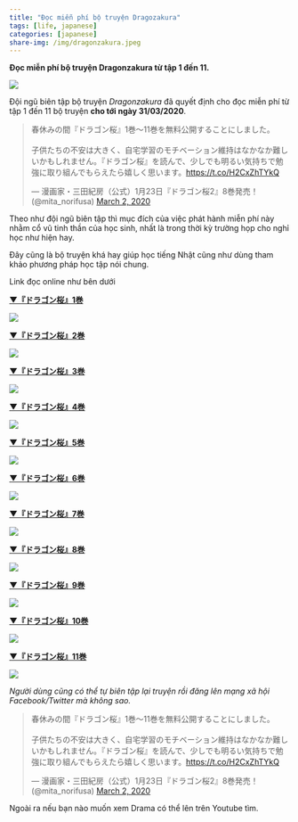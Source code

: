 ```yaml
---
title: "Đọc miễn phí bộ truyện Dragozakura"
tags: [life, japanese]
categories: [japanese]
share-img: /img/dragonzakura.jpeg
---
```


**Đọc miễn phí bộ truyện Dragonzakura từ tập 1 đến 11.**

![](/img/dragonzakura.jpeg)

Đội ngũ biên tập bộ truyện *Dragonzakura* đã quyết định cho đọc miễn phí từ tập 1 đến 11 bộ truyện **cho tới ngày 31/03/2020**.

<blockquote class="twitter-tweet"><p lang="ja" dir="ltr">春休みの間『ドラゴン桜』1巻〜11巻を無料公開することにしました。<br><br>子供たちの不安は大きく、自宅学習のモチベーション維持はなかなか難しいかもしれません。『ドラゴン桜』を読んで、少しでも明るい気持ちで勉強に取り組んでもらえたら嬉しく思います。<a href="https://t.co/H2CxZhTYkQ">https://t.co/H2CxZhTYkQ</a></p>&mdash; 漫画家・三田紀房（公式）1月23日『ドラゴン桜2』8巻発売！ (@mita_norifusa) <a href="https://twitter.com/mita_norifusa/status/1234432480658120706?ref_src=twsrc%5Etfw">March 2, 2020</a></blockquote> <script async src="https://platform.twitter.com/widgets.js" charset="utf-8"></script>

Theo như đội ngũ biên tập thì mục đích của việc phát hành miễn phí này nhằm cổ vũ tinh thần của học sinh, nhất là trong thời kỳ trường họp cho nghỉ học như hiện hay.

Đây cũng là bộ truyện khá hay giúp học tiếng Nhật cũng như dùng tham khảo phương pháp học tập nói chung.

Link đọc online như bên dưới

**[▼『ドラゴン桜』1巻](https://epub-web-viewer.corkagency.com/bib/i/index.html?book=dragonzakura)**

<a href="https://epub-web-viewer.corkagency.com/bib/i/index.html?book=dragonzakura">
  <img src="/img/dragonzakura_1.jpg" style="max-width:360px" />
</a>

**[▼『ドラゴン桜』2巻](https://epub-web-viewer.corkagency.com/bib/i/index.html?book=dragonzakura_2)**

<a href="https://epub-web-viewer.corkagency.com/bib/i/index.html?book=dragonzakura_2">
  <img src="/img/dragonzakura_2.jpg" style="max-width:360px" />
</a>

**[▼『ドラゴン桜』3巻](https://epub-web-viewer.corkagency.com/bib/i/index.html?book=dragonzakura_3)**

<a href="https://epub-web-viewer.corkagency.com/bib/i/index.html?book=dragonzakura_3">
  <img src="/img/dragonzakura_3.jpg" style="max-width:360px" />
</a>

**[▼『ドラゴン桜』4巻](https://epub-web-viewer.corkagency.com/bib/i/index.html?book=dragonzakura_4)**

<a href="https://epub-web-viewer.corkagency.com/bib/i/index.html?book=dragonzakura_4">
  <img src="/img/dragonzakura_4.jpg" style="max-width:360px" />
</a>

**[▼『ドラゴン桜』5巻](https://epub-web-viewer.corkagency.com/bib/i/index.html?book=dragonzakura_5)**

<a href="https://epub-web-viewer.corkagency.com/bib/i/index.html?book=dragonzakura_5">
  <img src="/img/dragonzakura_5.jpg" style="max-width:360px" />
</a>

**[▼『ドラゴン桜』6巻](https://epub-web-viewer.corkagency.com/bib/i/index.html?book=dragonzakura_6)**

<a href="https://epub-web-viewer.corkagency.com/bib/i/index.html?book=dragonzakura_6">
  <img src="/img/dragonzakura_6.jpg" style="max-width:360px" />
</a>

**[▼『ドラゴン桜』7巻](https://epub-web-viewer.corkagency.com/bib/i/index.html?book=dragonzakura_7)**

<a href="https://epub-web-viewer.corkagency.com/bib/i/index.html?book=dragonzakura_7">
  <img src="/img/dragonzakura_7.jpg" style="max-width:360px" />
</a>

**[▼『ドラゴン桜』8巻](https://epub-web-viewer.corkagency.com/bib/i/index.html?book=dragonzakura_8)**

<a href="https://epub-web-viewer.corkagency.com/bib/i/index.html?book=dragonzakura_8">
  <img src="/img/dragonzakura_8.jpg" style="max-width:360px" />
</a>

**[▼『ドラゴン桜』9巻](https://epub-web-viewer.corkagency.com/bib/i/index.html?book=dragonzakura_9)**

<a href="https://epub-web-viewer.corkagency.com/bib/i/index.html?book=dragonzakura_9">
  <img src="/img/dragonzakura_9.jpg" style="max-width:360px" />
</a>

**[▼『ドラゴン桜』10巻](https://epub-web-viewer.corkagency.com/bib/i/index.html?book=dragonzakura_10)**

<a href="https://epub-web-viewer.corkagency.com/bib/i/index.html?book=dragonzakura_10">
  <img src="/img/dragonzakura_10.jpg" style="max-width:360px" />
</a>

**[▼『ドラゴン桜』11巻](https://epub-web-viewer.corkagency.com/bib/i/index.html?book=dragonzakura_11)**

<a href="https://epub-web-viewer.corkagency.com/bib/i/index.html?book=dragonzakura_11">
  <img src="/img/dragonzakura_11.jpg" style="max-width:360px" />
</a>

*Người dùng cũng có thể tự biên tập lại truyện rồi đăng lên mạng xã hội Facebook/Twitter mà không sao.*

<blockquote class="twitter-tweet"><p lang="ja" dir="ltr">春休みの間『ドラゴン桜』1巻〜11巻を無料公開することにしました。<br><br>子供たちの不安は大きく、自宅学習のモチベーション維持はなかなか難しいかもしれません。『ドラゴン桜』を読んで、少しでも明るい気持ちで勉強に取り組んでもらえたら嬉しく思います。<a href="https://t.co/H2CxZhTYkQ">https://t.co/H2CxZhTYkQ</a></p>&mdash; 漫画家・三田紀房（公式）1月23日『ドラゴン桜2』8巻発売！ (@mita_norifusa) <a href="https://twitter.com/mita_norifusa/status/1234432480658120706?ref_src=twsrc%5Etfw">March 2, 2020</a></blockquote> <script async src="https://platform.twitter.com/widgets.js" charset="utf-8"></script>

Ngoài ra nếu bạn nào muốn xem Drama có thể lên trên Youtube tìm.
